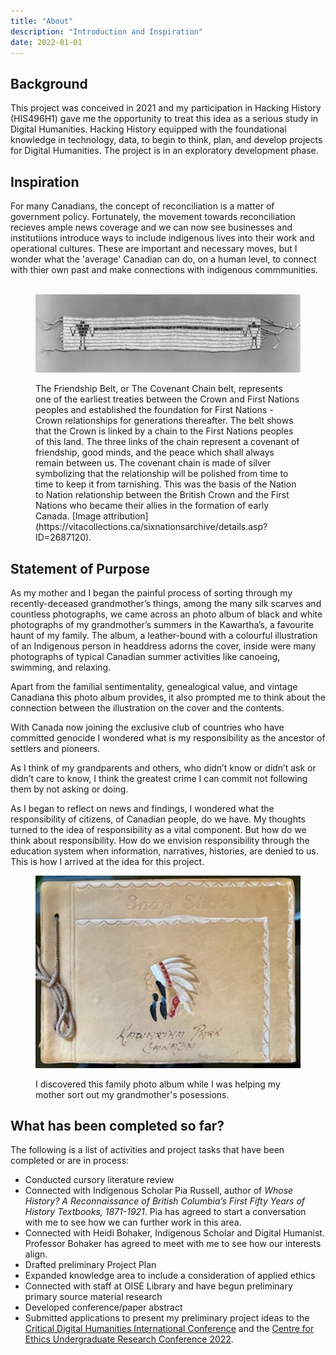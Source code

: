 ```yaml
---
title: "About"
description: "Introduction and Inspiration"
date: 2022-01-01
---
```

## Background 

This project was conceived in 2021 and my participation in Hacking History (HIS496H1) gave me the opportunity to treat this idea as a serious study in Digital Humanities. Hacking History equipped with the foundational knowledge in technology, data, to begin to think, plan, and develop projects for Digital Humanities. The project is in an exploratory development phase. 

## Inspiration

For many Canadians, the concept of reconciliation is a matter of government policy. Fortunately, the movement towards reconciliation recieves ample news coverage and we can now see businesses and institutiions introduce ways to include indigenous lives into their work and operational cultures. These are important and necessary moves, but I wonder what the 'average' Canadian can do, on a human level, to connect with thier own past and make connections with indigenous commmunities. <br><br>


<figure>

![The Friendship Belt Tehontatenentsonterontahkhwa](../img/belt.jpg)

<figcaption align = "left">The Friendship Belt, or The Covenant Chain belt, represents one of the earliest treaties between the Crown and First Nations peoples and established the foundation for First Nations - Crown relationships for generations thereafter. The belt shows that the Crown is linked by a chain to the First Nations peoples of this land. The three links of the chain represent a covenant of friendship, good minds, and the peace which shall always remain between us. The covenant chain is made of silver symbolizing that the relationship will be polished from time to time to keep it from tarnishing. This was the basis of the Nation to Nation relationship between the British Crown and the First Nations who became their allies in the formation of early Canada. [Image attribution] (https://vitacollections.ca/sixnationsarchive/details.asp?ID=2687120).</figcaption></figure>

## Statement of Purpose
<p>
As my mother and I began the painful process of sorting through my recently-deceased grandmother’s things, among the many silk scarves and countless photographs, we came across an photo album of black and white photographs of my grandmother’s summers in the Kawartha’s, a favourite haunt of my family. The album, a leather-bound with a colourful illustration of an Indigenous person in headdress adorns the cover, inside were many photographs of typical Canadian summer activities like canoeing, swimming, and relaxing.</p><p>Apart from the familial sentimentality, genealogical value, and vintage Canadiana this photo album provides, it also prompted me to think about the connection between the illustration on the cover and the contents.</p>

<p>With Canada now joining the exclusive club of countries who have committed genocide I wondered what is my responsibility as the ancestor of settlers and pioneers.</p><p>As I think of my grandparents and others, who didn’t know or didn’t ask or didn’t care to know, I think the greatest crime I can commit not following them by not asking or doing.</p>

<p>As I began to reflect on news and findings, I wondered what the responsibility of citizens, of Canadian people, do we have. My thoughts turned to the idea of responsibility as a vital component. But how do we think about responsibility. How do we envision responsibility through the education system when information, narratives, histories, are denied to us. This is how I arrived at the idea for this project.</p>

<figure>

![Kawartha Park photo album, circa 1943.](../img/albumcover.jpeg)
<figcaption align = "left">I discovered this family photo album while I was helping my mother sort out my grandmother's posessions.</figcaption></figure>


## What has been completed so far? 
<p>The following is a list of activities and project tasks that have been completed or are in process:</p><ul>
<li>Conducted cursory literature review
<li>Connected with Indigenous Scholar Pia Russell, author of <em>Whose History? A Reconnaissance of British Columbia’s First Fifty Years of History Textbooks, 1871-1921</em>. Pia has agreed to start a conversation with me to see how we can further work in this area.
<li>Connected with Heidi Bohaker, Indigenous Scholar and Digital Humanist. Professor Bohaker has agreed to meet with me to see how our interests align. 
<li>Drafted preliminary Project Plan
<li>Expanded knowledge area to include a consideration of applied ethics
<li>Connected with staff at OISE Library and have begun preliminary primary source material research 
<li>Developed conference/paper abstract
<li>Submitted applications to present my preliminary project ideas to the <a href="https://www.dhn.utoronto.ca">Critical Digital Humanities International Conference</a> and the <a href="https://ethics.utoronto.ca/c4e-undergraduate-research-conference-2022/">Centre for Ethics Undergraduate Research Conference 2022</a>.</ul>
